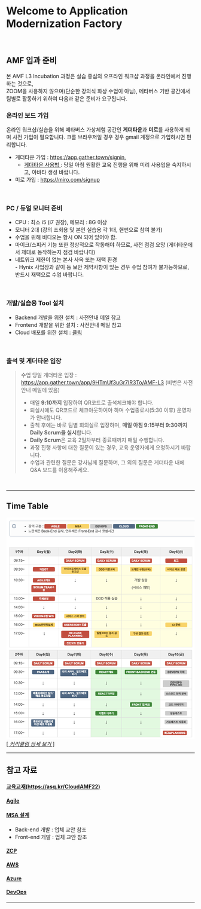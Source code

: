 # Welcome to Application Modernization Factory

<br>

## AMF 입과 준비

본 AMF L3 Incubation 과정은 실습 중심의 오프라인 워크샵 과정을 온라인에서 진행하는 것으로,   
ZOOM을 사용하지 않으며(단순한 강의식 화상 수업이 아님), 메타버스 기반 공간에서 팀별로 활동하기 위하여 다음과 같은 준비가 요구됩니다.  


### 온라인 보드 가입  
온라인 워크샵/실습을 위해 메타버스 가상체험 공간인 **게더타운**과 **미로**를 사용하게 되며 사전 가입이 필요합니다.
크롬 브라우저일 경우 경우 gmail 계정으로 가입하시면 편리합니다.
  - 게더타운 가입 : https://app.gather.town/signin, 
    - [ 게더타운 사용법 ](./게더타운사용법.md/) : 당일 아침 원활한 교육 진행을 위해 미리 사용업을 숙지하시고, 아바타 생성 바랍니다. 
  - 미로 가입 : https://miro.com/signup

<br>


### PC / 듀얼 모니터 준비
  - CPU : 최소 i5 (i7 권장), 메모리 : 8G 이상
  - 모니터 2대 (강의 조회용 및 본인 실습용 각 1대, 핸펀으로 참여 불가)
  - 수업을 위해 비디오는 항시 ON 되어 있어야 함.
  - 마이크/스피커 기능 또한 정상적으로 작동해야 하므로, 사전 점검 요망 (게더타운에서 제대로 동작하는지 점검 바랍니다)
  - 네트워크 제한이 없는 본사 사옥 또는 재택 환경 <br>- Hynix 사업장과 같이 등 보안 제약사항이 있는 경우 수업 참여가 불가능하므로, 반드시 재택으로 수업 바랍니다. 
 
<br>

### 개발/실습용 Tool 설치   
- Backend 개발을 위한 설치 : 사전안내 메일 참고
- Frontend 개발을 위한 설치 : 사전안내 메일 참고
- Cloud 배포를 위한 설치 : [클릭](./cloud-zcp/about-zcp.md/) 

<br>
   

### 출석 및 게더타운 입장
> 수업 당일 게더타운 입장 : https://app.gather.town/app/9HTmUf3uGr7IR3To/AMF-L3  (비번은 사전안내 메일에 있음)
> - 매일 **9:10까지** 입장하여 QR코드로 출석체크해야 합니다.
> - 퇴실시에도 QR코드로 체크아웃하여야 하며 수업종료시(5:30 이후) 운영자가 안내합니다.
> - 출첵 후에는 바로 팀별 회의실로 입장하며, **매일 아침 9:15부터 9:30까지 Daily Scrum을 실시**합니다.
> - **Daily Scrum**은 교육 2일차부터 종료때까지 매일  수행합니다.
> - 과정 진행 사항에 대한 질문이 있는 경우, 교육 운영자에게 요청하시기 바랍니다.
> - 수업과 관련한 질문은 강사님께 질문하며, 그 외의 질문은 게더타운 내에 Q&A 보드를 이용해주세요.


<br>

---

## Time Table

![](/images/AMF-TimeTable-2022-v1.2.png)   
[[ _커리큘럼 상세 보기_ ]](./AMF커리큘럼-2022.md)

---

## 참고 자료 

#### [ 교육교재(https://asq.kr/CloudAMF22) ](https://drive.google.com/drive/folders/1DlwKzDt24yvbX7vJ3PO2ndIvQpsXWW67)

#### [ Agile ](./agile/readme.md/) 

#### [ MSA 설계](./msa/readme.md/) 

-  Back-end 개발 : 업체 교안 참조
-  Front-end 개발 : 업체 교안 참조 

#### [ ZCP ](./cloud-zcp/readme.md/) 

#### [ AWS ](./cloud-aws/readme.md/) 

#### [ Azure ](./cloud-azure/readme.md/) 

#### [ DevOps  ](./devops/readme.md/) 

---

<EOF>
